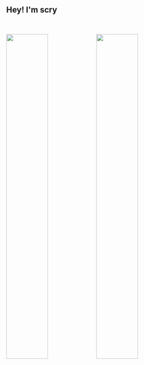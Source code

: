 <h2>Hey! I'm scry</h2>
<br/>
<br/>

<a href="https://github.com/anuraghazra/github-readme-stats">
  <img align="left" width="47%" src="https://github-readme-stats.vercel.app/api?username=scry-monsters&hide=contribs&theme=transparent&show_icons=true" />
</a>
<a href="https://github.com/anuraghazra/convoychat">
  <img align="left" width="47%" src="https://github-readme-stats.vercel.app/api/top-langs/?username=scry-monsters&layout=compact" />
</a>

